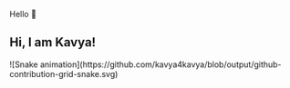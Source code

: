 Hello 👋
## Hi, I am Kavya! 
<div>
  ![Snake animation](https://github.com/kavya4kavya/blob/output/github-contribution-grid-snake.svg)
 
</div>

